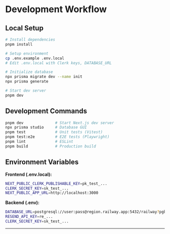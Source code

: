 # Development Workflow

## Local Setup

```bash
# Install dependencies
pnpm install

# Setup environment
cp .env.example .env.local
# Edit .env.local with Clerk keys, DATABASE_URL

# Initialize database
npx prisma migrate dev --name init
npx prisma generate

# Start dev server
pnpm dev
```

## Development Commands

```bash
pnpm dev              # Start Next.js dev server
npx prisma studio     # Database GUI
pnpm test             # Unit tests (Vitest)
pnpm test:e2e         # E2E tests (Playwright)
pnpm lint             # ESLint
pnpm build            # Production build
```

## Environment Variables

**Frontend (.env.local):**
```bash
NEXT_PUBLIC_CLERK_PUBLISHABLE_KEY=pk_test_...
CLERK_SECRET_KEY=sk_test_...
NEXT_PUBLIC_APP_URL=http://localhost:3000
```

**Backend (.env):**
```bash
DATABASE_URL=postgresql://user:pass@region.railway.app:5432/railway?pgbouncer=true&connection_limit=1
RESEND_API_KEY=re_...
CLERK_SECRET_KEY=sk_test_...
```

---
